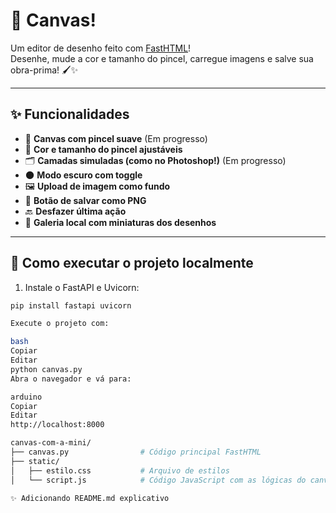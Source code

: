 # 🎨 Canvas!

Um editor de desenho feito com [FastHTML](https://github.com/piccolo-orm/fast-html)!  
Desenhe, mude a cor e tamanho do pincel, carregue imagens e salve sua obra-prima! 🖌️✨

---

## ✨ Funcionalidades

- 🎨 **Canvas com pincel suave** (Em progresso)
- 🌈 **Cor e tamanho do pincel ajustáveis**
- 🗂️ **Camadas simuladas (como no Photoshop!)** (Em progresso)
- 🌑 **Modo escuro com toggle**
- 🖼️ **Upload de imagem como fundo**
- 💾 **Botão de salvar como PNG**
- 🔙 **Desfazer última ação**
- 📸 **Galeria local com miniaturas dos desenhos**

---

## 🚀 Como executar o projeto localmente

1. Instale o FastAPI e Uvicorn:

```bash
pip install fastapi uvicorn

Execute o projeto com:

bash
Copiar
Editar
python canvas.py
Abra o navegador e vá para:

arduino
Copiar
Editar
http://localhost:8000

canvas-com-a-mini/
├── canvas.py                # Código principal FastHTML
├── static/
│   ├── estilo.css           # Arquivo de estilos
│   └── script.js            # Código JavaScript com as lógicas do canvas

✨ Adicionando README.md explicativo
